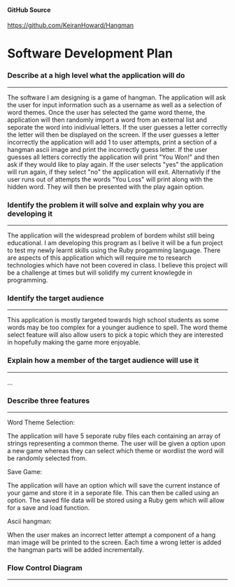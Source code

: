 #### GitHub Source 

https://github.com/KeiranHoward/Hangman



# Software Development Plan



### **Describe** at a high level what the application will do

---

The software I am designing is a game of hangman. The application will ask the user for input information such as a username as well as a selection of word themes. Once the user has selected the game word theme, the application will then randomly import a word from an external list and seporate the word into inidiviual letters. If the user guesses a letter correctly the letter will then be displayed on the screen. If the user guesses a letter incorrectly the application will add 1 to user attempts, print a section of a hangman ascii image and print the incorrectly guess letter. If the user guesses all letters correctly the application will print "You Won!" and then ask if they would like to play again. If the user selects "yes" the application will run again, if they select "no" the application will exit. Alternativly if the user runs out of attempts the words "You Loss" will print along with the hidden word. They will then be presented with the play again option. 



### **Identify** the problem it will solve and **explain** why you are developing it

---

The application will the widespread problem of bordem whilst still being educational. I am developing this program as I belive it will be a fun project to test my newly learnt skills using the Ruby progamming language. There are aspects of this application which will require me to research technologies which have not been covered in class. I believe this project will be a challenge at times but will solidify my current knowlegde in programming.



### **Identify** the target audience

---

This application is mostly targeted towards high school students as some words may be too complex for a younger audience to spell. The word theme select feature will also allow users to pick a topic which they are interested in hopefully making the game more enjoyable. 



### Explain how a member of the target audience will use it

----

...







### Describe three features 

---

Word Theme Selection:

The application will have 5 seporate ruby files each containing an array of strings representing a common theme. The user will be given a option upon a new game whereas they can select which theme or wordlist the word will be randomly selected from.

Save Game:

The application will have an option which will save the current instance of your game and store it in a seporate file. This can then be called using an option. The saved file data will be stored using a Ruby gem which will allow for a save and load function. 

Ascii hangman:

When the user makes an incorrect letter attempt a component of a hang man image will be printed to the screen. Each time a wrong letter is added the hangman parts will be added incrementally. 

### Flow Control Diagram

---

